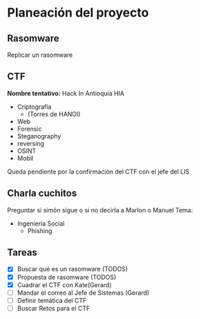 # Planeación del proyecto

## Rasomware

Replicar un rasomware

## CTF
**Nombre tentativo:** Hack In Antioquia
HIA
- Criptografía
	- (Torres de HANOI)
- Web
- Forensic
- Steganography
- reversing
- OSINT
- Mobil

Queda pendiente por la confirmación del CTF con el jefe del LIS

## Charla cuchitos
Preguntar si simón sigue o si no decirla a Marlon o Manuel
Tema: 
- Ingenieria Social
	- Phishing

## Tareas
- [x] Buscar qué es un rasomware (TODOS)
- [x] Propuesta de rasomware (TODOS)
- [x] Cuadrar el CTF con Kate(Gerard)
- [ ] Mandar el correo al Jefe de Sistemas (Gerard)
- [ ] Definir temática del CTF
- [ ] Buscar Retos para el CTF